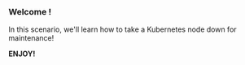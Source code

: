 
<br>

### Welcome !

In this scenario, we'll learn how to take a Kubernetes node down for maintenance!

**ENJOY!**

